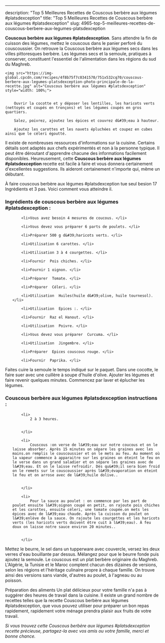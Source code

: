 ---
description: "Top 5 Meilleures Recettes de Couscous berbère aux légumes #platsdexception"
title: "Top 5 Meilleures Recettes de Couscous berbère aux légumes #platsdexception"
slug: 4965-top-5-meilleures-recettes-de-couscous-berbere-aux-legumes-platsdexception

<p>
	<strong>Couscous berbère aux légumes #platsdexception</strong>. 
	Sans attendre la fin de cuisson des légumes, mettez le couscous dans le panier perforé du couscoussier. On retrouve la Couscous berbère aux légumes secs dans les villes pittoresques berbère. Les légumes secs et la semoule, pratiques à conserver, constituent l&#39;essentiel de l&#39;alimentation dans les régions du sud du Maghreb.
</p>
<p>
	
	<img src="https://img-global.cpcdn.com/recipes/4f8b75f7c0341570/751x532cq70/couscous-berbere-aux-legumes-platsdexception-photo-principale-de-la-recette.jpg" alt="Couscous berbère aux légumes #platsdexception" style="width: 100%;">
	
	
		Ouvrir la cocotte et y déposer les lentilles, les haricots verts (nettoyés et coupés en tronçons) et les légumes coupés en gros quartiers.
	
		Salez, poivrez, ajoutez les épices et couvrez d&#39;eau à hauteur.
	
		Ajoutez les carottes et les navets épluchées et coupez en cubes ainsi que le céleri égoutté.
	
</p>

Il existe de nombreuses ressources d'informations sur la cuisine. Certains détails sont adaptés aux chefs expérimentés et non à la personne typique. Il peut être déroutant d'apprendre chacune des informations facilement disponibles. Heureusement, cette <strong> Couscous berbère aux légumes #platsdexception </strong> recette est facile à faire et vous donnera certainement d'excellentes suggestions. Ils aideront certainement n'importe qui, même un débutant.

<!--inarticleads1-->

À faire couscous berbère aux légumes #platsdexception tue seul besion 17 Ingrédients et 3 pas. Voici comment vous atteindre il.

<h3>Ingrédients de couscous berbère aux légumes #platsdexception :</h3>

<ol>
	
		<li>Vous avez besoin 4 mesures de coucous. </li>
	
		<li>Vous devez vous préparer 6 parts de poulets. </li>
	
		<li>Préparer 500 g d&#39;haricots verts. </li>
	
		<li>Utilisation 6 carottes. </li>
	
		<li>Utilisation 3 à 4 courgettes. </li>
	
		<li>Fournir  Pois chiches. </li>
	
		<li>Fournir 1 oignon. </li>
	
		<li>Préparer  Tomate. </li>
	
		<li>Préparer  Céleri. </li>
	
		<li>Utilisation  Huiles(huile d&#39;olive, huile tournesol). </li>
	
		<li>Utilisation  Epices :. </li>
	
		<li>Fournir  Raz el Hanout. </li>
	
		<li>Utilisation  Poivre. </li>
	
		<li>Vous devez vous préparer  Curcuma. </li>
	
		<li>Utilisation  Jingembre. </li>
	
		<li>Préparer  Epices couscous rouge. </li>
	
		<li>Fournir  Paprika. </li>
	
</ol>

Faites cuire la semoule le temps indiqué sur le paquet. Dans une cocotte, le faire suer avec une cuillère à soupe d&#39;huile d&#39;olive. Ajouter les légumes et faire revenir quelques minutes. Commencez par laver et éplucher les légumes. 

<!--inarticleads2-->

<h3>Couscous berbère aux légumes #platsdexception instructions :</h3>

<ol>
	
		<li>
			2 à 3 heures.
			
			
		</li>
	
		<li>
			Couscous :on verse de l&#39;eau sur notre coucous et on le laisse absorber. Après 15 minutes on sépare les graines avec les mains.on remplis le couscoussier et on le mets au feu. Au moment où la vapeur commence à apparaitre sur les graines on éteint le feu on le verse dans un grand saladier et on sépare les graines avec de l&#39;eau. Et on le laisse refroidir. Dès qu&#39;il sera bien froid on le remets sur le couscoussier après l&#39;évaporation on éteint le feu et on arrose avec de l&#39;huile dolive..
			
			
		</li>
	
		<li>
			Pour la sauce au poulet : on commence par les part de poulet ensuite l&#39;oignon coupé en petit, on rajoute pois chiches et les carottes, ensuite céleri, une tomate coupée.on mets les épices avec de l&#39;eau chaude. Après la cuisson du poulet on l&#39;enlève de la sauce. On rajoute les courgettes et les haricots verts (les haricots verts doivent être cuit à l&#39;eau). À feu doux on laisse notre sauce environ 20 minutes..
			
			
		</li>
	
</ol>

Mettez le beurre, le sel dans un tupperware avec couvercle, versez les deux verres d&#39;eau bouillante par dessus. Mélangez pour que le beurre fonde puis ajoutez la semoule. Le couscous est un plat berbère originaire du Maghreb. L&#39;Algérie, la Tunisie et le Maroc comptent chacun des dizaines de versions, selon les régions et l&#39;héritage culinaire propre à chaque famille. On trouve ainsi des versions sans viande, d&#39;autres au poulet, à l&#39;agneau ou au poisson. 

<!--inarticleads1-->

<p>
Préparation des aliments Un plat délicieux pour votre famille n'a pas à suggérer des heures de travail dans la cuisine. Il existe un grand nombre de recettes telles que la recette Couscous berbère aux légumes #platsdexception, que vous pouvez utiliser pour préparer un bon repas rapidement, rapidement votre ménage prendra plaisir aux fruits de votre travail.
</p>

<p>
<i>Si vous trouvez cette Couscous berbère aux légumes #platsdexception recette précieuse, partagez-la avec vos amis ou votre famille, merci et bonne chance.</i>
</p>
